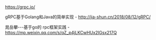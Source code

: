 https://grpc.io/


gRPC基于Golang和Java的简单实现 - http://jia-shun.cn/2018/08/12/gRPC/

晁岳攀---基于go的 rpc框架实践 - https://mp.weixin.qq.com/s/qZ_p4jLKCwHUx2IGsx217Q